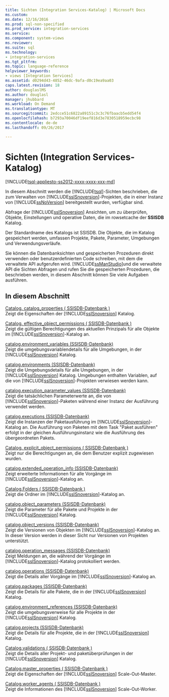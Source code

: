 ```yaml
---
title: Sichten (Integration Services-Katalog) | Microsoft Docs
ms.custom: 
ms.date: 12/16/2016
ms.prod: sql-non-specified
ms.prod_service: integration-services
ms.service: 
ms.component: system-views
ms.reviewer: 
ms.suite: sql
ms.technology:
- integration-services
ms.tgt_pltfrm: 
ms.topic: language-reference
helpviewer_keywords:
- views [Integration Services]
ms.assetid: d0294d43-4852-46dc-9afa-d0c19ea9aa03
caps.latest.revision: 18
author: douglaslMS
ms.author: douglasl
manager: jhubbard
ms.workload: On Demand
ms.translationtype: MT
ms.sourcegitcommit: 2edcce51c6822a89151c3c3c76fbaacb5edd54f4
ms.openlocfilehash: b7293a70046df19eef816d3e7830518959ecbc98
ms.contentlocale: de-de
ms.lasthandoff: 09/26/2017

---
```

# <a name="views-integration-services-catalog"></a>Sichten (Integration Services-Katalog)
[!INCLUDE[tsql-appliesto-ss2012-xxxx-xxxx-xxx-md](../../includes/tsql-appliesto-ss2012-xxxx-xxxx-xxx-md.md)]

  In diesem Abschnitt werden die [!INCLUDE[tsql](../../includes/tsql-md.md)]-Sichten beschrieben, die zum Verwalten von [!INCLUDE[ssISnoversion](../../includes/ssisnoversion-md.md)]-Projekten, die in einer Instanz von [!INCLUDE[ssNoVersion](../../includes/ssnoversion-md.md)] bereitgestellt wurden, verfügbar sind.  
  
 Abfrage der [!INCLUDE[ssISnoversion](../../includes/ssisnoversion-md.md)] Ansichten, um zu überprüfen, Objekte, Einstellungen und operative Daten, die im rowsetcache der **SSISDB** Katalog.  
  
 Der Standardname des Katalogs ist SSISDB. Die Objekte, die im Katalog gespeichert werden, umfassen Projekte, Pakete, Parameter, Umgebungen und Verwendungsverläufe.  
  
 Sie können die Datenbanksichten und gespeicherten Prozeduren direkt verwenden oder benutzerdefinierten Code schreiben, mit dem die verwaltete API aufgerufen wird. [!INCLUDE[ssManStudio](../../includes/ssmanstudio-md.md)]und die verwaltete API die Sichten Abfragen und rufen Sie die gespeicherten Prozeduren, die beschrieben werden, in diesem Abschnitt können Sie viele Aufgaben ausführen.  
  
## <a name="in-this-section"></a>In diesem Abschnitt  
 [Catalog. catalog_properties &#40; SSISDB-Datenbank &#41;](../../integration-services/system-views/catalog-catalog-properties-ssisdb-database.md)  
 Zeigt die Eigenschaften der [!INCLUDE[ssISnoversion](../../includes/ssisnoversion-md.md)] Katalog.  
  
 [Catalog. effective_object_permissions &#40; SSISDB-Datenbank &#41;](../../integration-services/system-views/catalog-effective-object-permissions-ssisdb-database.md)  
 Zeigt die gültigen Berechtigungen des aktuellen Prinzipals für alle Objekte im [!INCLUDE[ssISnoversion](../../includes/ssisnoversion-md.md)]-Katalog an.  
  
 [catalog.environment_variables &#40;SSISDB-Datenbank&#41;](../../integration-services/system-views/catalog-environment-variables-ssisdb-database.md)  
 Zeigt die umgebungsvariablendetails für alle Umgebungen, in der [!INCLUDE[ssISnoversion](../../includes/ssisnoversion-md.md)] Katalog.  
  
 [catalog.environments &#40;SSISDB-Datenbank&#41;](../../integration-services/system-views/catalog-environments-ssisdb-database.md)  
 Zeigt die Umgebungsdetails für alle Umgebungen, in der [!INCLUDE[ssISnoversion](../../includes/ssisnoversion-md.md)] Katalog. Umgebungen enthalten Variablen, auf die von [!INCLUDE[ssISnoversion](../../includes/ssisnoversion-md.md)]-Projekten verwiesen werden kann.  
  
 [catalog.execution_parameter_values &#40;SSISDB-Datenbank&#41;](../../integration-services/system-views/catalog-execution-parameter-values-ssisdb-database.md)  
 Zeigt die tatsächlichen Parameterwerte an, die von [!INCLUDE[ssISnoversion](../../includes/ssisnoversion-md.md)]-Paketen während einer Instanz der Ausführung verwendet werden.  
  
 [catalog.executions &#40;SSISDB-Datenbank&#41;](../../integration-services/system-views/catalog-executions-ssisdb-database.md)  
 Zeigt die Instanzen der Paketausführung im [!INCLUDE[ssISnoversion](../../includes/ssisnoversion-md.md)]-Katalog an. Die Ausführung von Paketen mit dem Task "Paket ausführen" erfolgt in der gleichen Ausführungsinstanz wie die Ausführung des übergeordneten Pakets.  
  
 [Catalog. explicit_object_permissions &#40; SSISDB-Datenbank &#41;](../../integration-services/system-views/catalog-explicit-object-permissions-ssisdb-database.md)  
 Zeigt nur die Berechtigungen an, die dem Benutzer explizit zugewiesen wurden.  
  
 [catalog.extended_operation_info &#40;SSISDB-Datenbank&#41;](../../integration-services/system-views/catalog-extended-operation-info-ssisdb-database.md)  
 Zeigt erweiterte Informationen für alle Vorgänge im [!INCLUDE[ssISnoversion](../../includes/ssisnoversion-md.md)]-Katalog an.  
  
 [Catalog.Folders &#40; SSISDB-Datenbank &#41;](../../integration-services/system-views/catalog-folders-ssisdb-database.md)  
 Zeigt die Ordner im [!INCLUDE[ssISnoversion](../../includes/ssisnoversion-md.md)]-Katalog an.  
  
 [catalog.object_parameters &#40;SSISDB-Datenbank&#41;](../../integration-services/system-views/catalog-object-parameters-ssisdb-database.md)  
 Zeigt die Parameter für alle Pakete und Projekte in der [!INCLUDE[ssISnoversion](../../includes/ssisnoversion-md.md)] Katalog.  
  
 [catalog.object_versions &#40;SSISDB-Datenbank&#41;](../../integration-services/system-views/catalog-object-versions-ssisdb-database.md)  
 Zeigt die Versionen von Objekten im [!INCLUDE[ssISnoversion](../../includes/ssisnoversion-md.md)]-Katalog an. In dieser Version werden in dieser Sicht nur Versionen von Projekten unterstützt.  
  
 [catalog.operation_messages &#40;SSISDB-Datenbank&#41;](../../integration-services/system-views/catalog-operation-messages-ssisdb-database.md)  
 Zeigt Meldungen an, die während der Vorgänge im [!INCLUDE[ssISnoversion](../../includes/ssisnoversion-md.md)]-Katalog protokolliert werden.  
  
 [catalog.operations &#40;SSISDB-Datenbank&#41;](../../integration-services/system-views/catalog-operations-ssisdb-database.md)  
 Zeigt die Details aller Vorgänge im [!INCLUDE[ssISnoversion](../../includes/ssisnoversion-md.md)]-Katalog an.  
  
 [catalog.packages &#40;SSISDB-Datenbank&#41;](../../integration-services/system-views/catalog-packages-ssisdb-database.md)  
 Zeigt die Details für alle Pakete, die in der [!INCLUDE[ssISnoversion](../../includes/ssisnoversion-md.md)] Katalog.  
  
 [catalog.environment_references &#40;SSISDB-Datenbank&#41;](../../integration-services/system-views/catalog-environment-references-ssisdb-database.md)  
 Zeigt die umgebungsverweise für alle Projekte in der [!INCLUDE[ssISnoversion](../../includes/ssisnoversion-md.md)] Katalog.  
  
 [catalog.projects &#40;SSISDB-Datenbank&#41;](../../integration-services/system-views/catalog-projects-ssisdb-database.md)  
 Zeigt die Details für alle Projekte, die in der [!INCLUDE[ssISnoversion](../../includes/ssisnoversion-md.md)] Katalog.  
  
 [Catalog.validations &#40; SSISDB-Datenbank &#41;](../../integration-services/system-views/catalog-validations-ssisdb-database.md)  
 Zeigt die Details aller Projekt- und paketüberprüfungen in der [!INCLUDE[ssISnoversion](../../includes/ssisnoversion-md.md)] Katalog.  
  
[Catalog.master_properties &#40; SSISDB-Datenbank &#41;](../../integration-services/system-views/catalog-master-properties-ssisdb-database.md)  
Zeigt die Eigenschaften der [!INCLUDE[ssISnoversion](../../includes/ssisnoversion-md.md)] Scale-Out-Master.

[Catalog.worker_agents &#40; SSISDB-Datenbank &#41;](../../integration-services/system-views/catalog-worker-agents-ssisdb-database.md)  
Zeigt die Informationen des [!INCLUDE[ssISnoversion](../../includes/ssisnoversion-md.md)] Scale-Out-Worker.  

